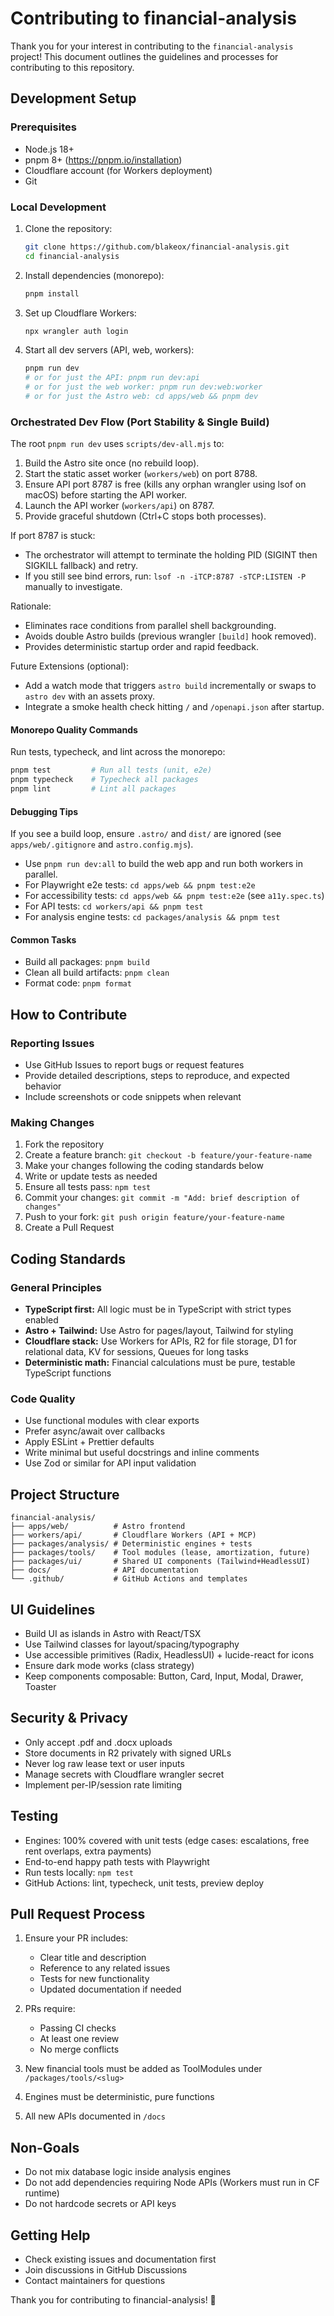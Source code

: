 # Contributing to financial-analysis

Thank you for your interest in contributing to the `financial-analysis` project! This document outlines the guidelines and processes for contributing to this repository.

## Development Setup


### Prerequisites

- Node.js 18+
- pnpm 8+ (<https://pnpm.io/installation>)
- Cloudflare account (for Workers deployment)
- Git

### Local Development

1. Clone the repository:

   ```bash
   git clone https://github.com/blakeox/financial-analysis.git
   cd financial-analysis
   ```

2. Install dependencies (monorepo):

   ```bash
   pnpm install
   ```

3. Set up Cloudflare Workers:

   ```bash
   npx wrangler auth login
   ```

4. Start all dev servers (API, web, workers):

   ```bash
   pnpm run dev
   # or for just the API: pnpm run dev:api
   # or for just the web worker: pnpm run dev:web:worker
   # or for just the Astro web: cd apps/web && pnpm dev
   ```

### Orchestrated Dev Flow (Port Stability & Single Build)

The root `pnpm run dev` uses `scripts/dev-all.mjs` to:

1. Build the Astro site once (no rebuild loop).
2. Start the static asset worker (`workers/web`) on port 8788.
3. Ensure API port 8787 is free (kills any orphan wrangler using lsof on macOS) before starting the API worker.
4. Launch the API worker (`workers/api`) on 8787.
5. Provide graceful shutdown (Ctrl+C stops both processes).

If port 8787 is stuck:

- The orchestrator will attempt to terminate the holding PID (SIGINT then SIGKILL fallback) and retry.
- If you still see bind errors, run: `lsof -n -iTCP:8787 -sTCP:LISTEN -P` manually to investigate.

Rationale:

- Eliminates race conditions from parallel shell backgrounding.
- Avoids double Astro builds (previous wrangler `[build]` hook removed).
- Provides deterministic startup order and rapid feedback.

Future Extensions (optional):

- Add a watch mode that triggers `astro build` incrementally or swaps to `astro dev` with an assets proxy.
- Integrate a smoke health check hitting `/` and `/openapi.json` after startup.


#### Monorepo Quality Commands

Run tests, typecheck, and lint across the monorepo:

   ```bash
   pnpm test         # Run all tests (unit, e2e)
   pnpm typecheck    # Typecheck all packages
   pnpm lint         # Lint all packages
   ```

#### Debugging Tips

If you see a build loop, ensure `.astro/` and `dist/` are ignored (see `apps/web/.gitignore` and `astro.config.mjs`).

- Use `pnpm run dev:all` to build the web app and run both workers in parallel.
- For Playwright e2e tests: `cd apps/web && pnpm test:e2e`
- For accessibility tests: `cd apps/web && pnpm test:e2e` (see `a11y.spec.ts`)
- For API tests: `cd workers/api && pnpm test`
- For analysis engine tests: `cd packages/analysis && pnpm test`

#### Common Tasks

- Build all packages: `pnpm build`
- Clean all build artifacts: `pnpm clean`
- Format code: `pnpm format`

## How to Contribute

### Reporting Issues

- Use GitHub Issues to report bugs or request features
- Provide detailed descriptions, steps to reproduce, and expected behavior
- Include screenshots or code snippets when relevant

### Making Changes

1. Fork the repository
2. Create a feature branch: `git checkout -b feature/your-feature-name`
3. Make your changes following the coding standards below
4. Write or update tests as needed
5. Ensure all tests pass: `npm test`
6. Commit your changes: `git commit -m "Add: brief description of changes"`
7. Push to your fork: `git push origin feature/your-feature-name`
8. Create a Pull Request

## Coding Standards

### General Principles

- **TypeScript first:** All logic must be in TypeScript with strict types enabled
- **Astro + Tailwind:** Use Astro for pages/layout, Tailwind for styling
- **Cloudflare stack:** Use Workers for APIs, R2 for file storage, D1 for relational data, KV for sessions, Queues for long tasks
- **Deterministic math:** Financial calculations must be pure, testable TypeScript functions

### Code Quality

- Use functional modules with clear exports
- Prefer async/await over callbacks
- Apply ESLint + Prettier defaults
- Write minimal but useful docstrings and inline comments
- Use Zod or similar for API input validation

## Project Structure

```text
financial-analysis/
├── apps/web/          # Astro frontend
├── workers/api/       # Cloudflare Workers (API + MCP)
├── packages/analysis/ # Deterministic engines + tests
├── packages/tools/    # Tool modules (lease, amortization, future)
├── packages/ui/       # Shared UI components (Tailwind+HeadlessUI)
├── docs/              # API documentation
└── .github/           # GitHub Actions and templates
```

## UI Guidelines

- Build UI as islands in Astro with React/TSX
- Use Tailwind classes for layout/spacing/typography
- Use accessible primitives (Radix, HeadlessUI) + lucide-react for icons
- Ensure dark mode works (class strategy)
- Keep components composable: Button, Card, Input, Modal, Drawer, Toaster

## Security & Privacy

- Only accept .pdf and .docx uploads
- Store documents in R2 privately with signed URLs
- Never log raw lease text or user inputs
- Manage secrets with Cloudflare wrangler secret
- Implement per-IP/session rate limiting

## Testing

- Engines: 100% covered with unit tests (edge cases: escalations, free rent overlaps, extra payments)
- End-to-end happy path tests with Playwright
- Run tests locally: `npm test`
- GitHub Actions: lint, typecheck, unit tests, preview deploy

## Pull Request Process

1. Ensure your PR includes:
   - Clear title and description
   - Reference to any related issues
   - Tests for new functionality
   - Updated documentation if needed

2. PRs require:
   - Passing CI checks
   - At least one review
   - No merge conflicts

3. New financial tools must be added as ToolModules under `/packages/tools/<slug>`
4. Engines must be deterministic, pure functions
5. All new APIs documented in `/docs`

## Non-Goals

- Do not mix database logic inside analysis engines
- Do not add dependencies requiring Node APIs (Workers must run in CF runtime)
- Do not hardcode secrets or API keys

## Getting Help

- Check existing issues and documentation first
- Join discussions in GitHub Discussions
- Contact maintainers for questions

Thank you for contributing to financial-analysis! 🎉
